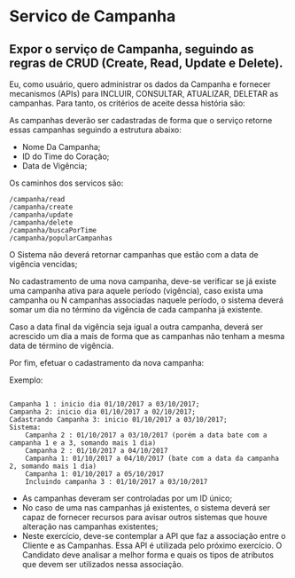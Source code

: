 # Servico de Campanha

## Expor o serviço de Campanha, seguindo as regras de CRUD (Create, Read, Update e Delete). 

Eu, como usuário, quero administrar os dados da Campanha e fornecer mecanismos (APIs) para
INCLUIR, CONSULTAR, ATUALIZAR, DELETAR as campanhas. Para tanto, os critérios de aceite dessa
história são:

As campanhas deverão ser cadastradas de forma que o serviço retorne essas campanhas seguindo a estrutura abaixo:
* Nome Da Campanha;
* ID do Time do Coração;
* Data de Vigência;


Os caminhos dos servicos são:
```
/campanha/read 
/campanha/create
/campanha/update
/campanha/delete
/campanha/buscaPorTime
/campanha/popularCampanhas 
```


O Sistema não deverá retornar campanhas que estão com a data de vigência vencidas;

No cadastramento de uma nova campanha, deve-se verificar se já existe uma campanha ativa para aquele período (vigência), caso exista uma campanha ou N campanhas associadas naquele período, o sistema deverá somar um dia no término da vigência de cada campanha já existente. 

Caso a data final da vigência seja igual a outra campanha, deverá ser acrescido um dia a mais de forma que as campanhas não tenham a mesma data de término de vigência. 

Por fim, efetuar o cadastramento da nova campanha:

Exemplo:
```

Campanha 1 : inicio dia 01/10/2017 a 03/10/2017;
Campanha 2: inicio dia 01/10/2017 a 02/10/2017;
Cadastrando Campanha 3: inicio 01/10/2017 a 03/10/2017;
Sistema:
	Campanha 2 : 01/10/2017 a 03/10/2017 (porém a data bate com a campanha 1 e a 3, somando mais 1 dia)
	Campanha 2 : 01/10/2017 a 04/10/2017
	Campanha 1: 01/10/2017 a 04/10/2017 (bate com a data da	campanha 2, somando mais 1 dia)
	Campanha 1: 01/10/2017 a 05/10/2017
	Incluindo campanha 3 : 01/10/2017 a 03/10/2017
```

* As campanhas deveram ser controladas por um ID único;
* No caso de uma nas campanhas já existentes, o sistema deverá ser capaz de fornecer
recursos para avisar outros sistemas que houve alteração nas campanhas existentes;
* Neste exercício, deve-se contemplar a API que faz a associação entre o Cliente e as
Campanhas. Essa API é utilizada pelo próximo exercício. O Candidato deve analisar a melhor
forma e quais os tipos de atributos que devem ser utilizados nessa associação.
